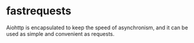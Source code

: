 # fastrequests
Aiohttp is encapsulated to keep the speed of asynchronism, and it can be used as simple and convenient as requests.
